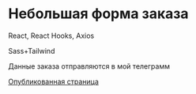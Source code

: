 # Небольшая форма заказа

React, React Hooks, Axios

Sass+Tailwind

Данные заказа отправляются в мой телеграмм

[Опубликованная страница](https://kdvornichenko.github.io/some-order-form/)
